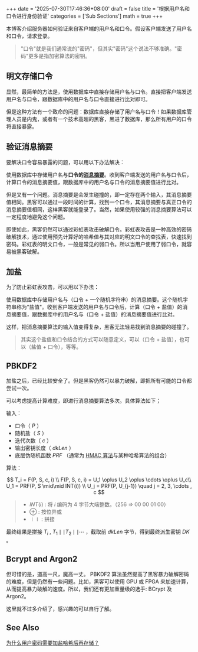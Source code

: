 +++
date = '2025-07-30T17:46:36+08:00'
draft = false
title = '根据用户名和口令进行身份验证'
categories = ['Sub Sections']
math = true
+++

本博客介绍服务器如何验证来自客户端的用户名和口令。假设客户端发送了用户名和口令，请求登录。

> "口令"就是我们通常说的"密码"，但其实"密码"这个说法不够准确。"密码"更多是指加密算法的密钥。

## 明文存储口令
显然，最简单的方法是，使用数据库中直接存储用户名与口令。直接把客户端发送用户名与口令，跟数据库中的用户名与口令直接进行比对即可。

但是这种方法有一个致命的问题：数据库直接存储了用户名与口令！如果数据库管理人员是内鬼，或者有一个技术高超的黑客，黑进了数据库，那么所有用户的口令将直接暴露。

## 验证消息摘要
要解决口令容易暴露的问题，可以用以下办法解决：

使用数据库中存储用户名与**口令的[消息摘要](../Message-Digest/index.md)**。收到客户端发送的用户名与口令后，计算口令的消息摘要值，跟数据库中的用户名与口令的消息摘要值进行比对。

但是又有一个问题。消息摘要是会发生碰撞的，即一定存在两个输入，其消息摘要值相同。黑客可以通过一段时间的计算，找到一个口令，其消息摘要与真正口令的消息摘要值相同，这样黑客就能登录了。当然，如果使用较强的消息摘要算法可以一定程度地避免这个问题。

即使如此，黑客仍然可以通过彩虹表攻击破解口令。彩虹表攻击是一种高效的密码破解技术，通过使用预先计算好的哈希值与其对应的明文口令的查找表，快速找到密码。彩虹表的明文口令，一般是常见的弱口令。所以当用户使用了弱口令，就容易被黑客破解。

## 加盐
为了防止彩虹表攻击，可以用以下办法：

使用数据库中存储用户名与（口令 + 一个随机字符串）的消息摘要。这个随机字符串称为"盐值"。收到客户端发送的用户名与口令后，计算（口令 + 盐值）的消息摘要值，跟数据库中的用户名与（口令 + 盐值）的消息摘要值进行比对。

这样，把消息摘要算法的输入值变得复杂，黑客无法轻易找到消息摘要的碰撞了。

> 其实这个盐值和口令结合的方式可以随意定义，可以（口令 + 盐值），也可以（盐值 + 口令），等等。

## PBKDF2
加盐之后，已经比较安全了。但是黑客仍然可以暴力破解，即把所有可能的口令都尝试一次。

可以考虑提高计算难度，即进行消息摘要算法多次。具体算法如下；

输入：

* 口令（ $P$ ）
* 随机盐（ $S$ ）
* 迭代次数（ $c$ ）
* 输出密钥长度（ $dkLen$ ）
* 底层伪随机函数 $PRF$ （通常为 [HMAC 算法](../HMAC-algorithm/index.md)与某种哈希算法的组合）

算法：

$$
T_i = F(P, S, c, i) \\
F(P, S, c, i) = U_1 \oplus U_2 \oplus \cdots \oplus U_c\\
U_1 = PRF(P, S \mid\mid INT(i)) \\
U_j = PRF(P, U_{j-1}) \quad j = 2, 3, \cdots , c
$$

> * $INT(i)$ : 将 $i$ 编码为 4 字节大端整数。（256 => 00 00 01 00）
> * $\oplus$ : 按位异或
> * $\mid\mid$ : 拼接

最终结果是拼接 $T_i$ , $T_1 \mid\mid T_2 \mid\mid \cdots$ ，截取前 $dkLen$ 字节，得到最终派生密钥 $DK$ 。

## Bcrypt and Argon2
但可惜的是，道高一尺，魔高一丈。 PBKDF2 算法虽然提高了黑客暴力破解密码的难度，但是仍然有一些问题。比如，黑客可以使用 GPU 或 FPGA 来加速计算，从而提高暴力破解的速度。所以，我们还有更加重量级的选手: BCrypt 及 Argon2。

这里就不过多介绍了，感兴趣的可以自行了解。

## See Also
[为什么用户密码需要加盐哈希后再存储？](https://blog.coldwind.top/posts/why-password-hash-with-salt/)